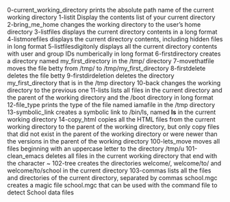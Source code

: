 0-current_working_directory  prints the absolute path name of the current working directory
1-listit  Display the contents list of your current directory
2-bring_me_home  changes the working directory to the user’s home directory
3-listfiles   displays the current directory contents in a long format
4-listmorefiles  displays the current directory contents, including hidden files in long format
5-listfilesdigitonly displays all the current directory contents with user and group IDs numberically in long format
6-firstdirectory  creates a directory named my_first_directory in the /tmp/ directory
7-movethatfile   moves the file betty from /tmp/ to /tmp/my_first_directory
8-firstdelete  deletes the file betty
9-firstdirdeletion  deletes the directory my_first_directory that is in the /tmp directory
10-back changes the working directory to the previous one
11-lists   lists all files in the current directory and the parent of the working directory and the /boot directory in long format
12-file_type  prints the type of the file named iamafile in the /tmp directory
13-symbolic_link  creates a symbolic link to /bin/ls, named __ls__ in the current working directory
14-copy_html copies all the HTML files from the current working directory to the parent of the working directory, but only copy files that did not exist in the parent of the working directory or were newer than the versions in the parent of the working directory
100-lets_move  moves all files beginning with an uppercase letter to the directory /tmp/u
101-clean_emacs  deletes all files in the current working directory that end with the character ~
102-tree creates the directories welcome/, welcome/to/ and welcome/to/school in the current directory
103-commas  lists all the files and directories of the current directory, separated by commas
school.mgc creates a magic file school.mgc that can be used with the command file to detect School data files
